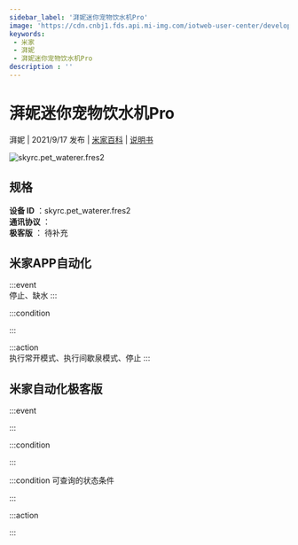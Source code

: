 ```yaml
---
sidebar_label: '湃妮迷你宠物饮水机Pro'
image: 'https://cdn.cnbj1.fds.api.mi-img.com/iotweb-user-center/developer_1679048027846PLydKfPf.png?GalaxyAccessKeyId=AKVGLQWBOVIRQ3XLEW&Expires=9223372036854775807&Signature=V4l9JKckE3Tf17z4MWRrpfrfoWs='
keywords: 
 - 米家
 - 湃妮
 - 湃妮迷你宠物饮水机Pro
description : ''
---
```

# 湃妮迷你宠物饮水机Pro

湃妮 | 2021/9/17 发布 | [米家百科](https://home.mi.com/webapp/content/baike/product/index.html?model=skyrc.pet_waterer.fres2) | [说明书](https://home.mi.com/views/introduction.html?model=skyrc.pet_waterer.fres2&region=cn)

![skyrc.pet_waterer.fres2](https://cdn.cnbj1.fds.api.mi-img.com/iotweb-user-center/developer_1679048027846PLydKfPf.png?GalaxyAccessKeyId=AKVGLQWBOVIRQ3XLEW&Expires=9223372036854775807&Signature=V4l9JKckE3Tf17z4MWRrpfrfoWs=)

## 规格  
> 
**设备 ID** ：skyrc.pet_waterer.fres2  
**通讯协议** ：  
**极客版**  ： 待补充 


## 米家APP自动化  

:::event  
停止、缺水
:::

:::condition  

:::

:::action   
执行常开模式、执行间歇泉模式、停止
:::

## 米家自动化极客版  

:::event  

:::

:::condition  

:::

:::condition 可查询的状态条件  

:::

:::action  

:::

        
